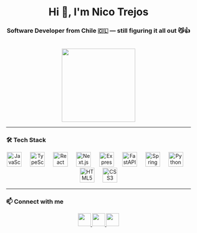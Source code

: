 <h1 align="center">Hi 👋, I'm Nico Trejos</h1>
<h3 align="center">Software Developer from Chile 🇨🇱 — still figuring it all out 😼👍</h3>

<br />

<div align="center">
  <img src="https://media.tenor.com/AGoJL8iLP5UAAAAi/akselav-cat.gif" height="200" />
</div>

---

### 🛠️ Tech Stack

<div align="center">
  <img src="https://cdn.jsdelivr.net/gh/devicons/devicon/icons/javascript/javascript-original.svg" height="40" alt="JavaScript" />
  <img width="15"/>
  <img src="https://cdn.jsdelivr.net/gh/devicons/devicon/icons/typescript/typescript-original.svg" height="40" alt="TypeScript" />
  <img width="15"/>
  <img src="https://cdn.jsdelivr.net/gh/devicons/devicon/icons/react/react-original.svg" height="40" alt="React" />
  <img width="15"/>
  <img src="https://cdn.jsdelivr.net/gh/devicons/devicon/icons/nextjs/nextjs-original.svg" height="40" alt="Next.js" />
  <img width="15"/>
  <img src="https://cdn.jsdelivr.net/gh/devicons/devicon/icons/express/express-original.svg" height="40" alt="Express" />
  <img width="15"/>
  <img src="https://cdn.jsdelivr.net/gh/devicons/devicon/icons/fastapi/fastapi-original.svg" height="40" alt="FastAPI" />
  <img width="15"/>
  <img src="https://cdn.jsdelivr.net/gh/devicons/devicon/icons/spring/spring-original.svg" height="40" alt="Spring" />
  <img width="15"/>
  <img src="https://cdn.jsdelivr.net/gh/devicons/devicon/icons/python/python-original.svg" height="40" alt="Python" />
  <img width="15"/>
  <img src="https://cdn.jsdelivr.net/gh/devicons/devicon/icons/html5/html5-original.svg" height="40" alt="HTML5" />
  <img width="15"/>
  <img src="https://cdn.jsdelivr.net/gh/devicons/devicon/icons/css3/css3-original.svg" height="40" alt="CSS3" />
</div>

---

### 📫 Connect with me

<div align="center">
  <a href="https://www.instagram.com/3j0s5?igsh=cmpxc3M2ZzdmMXJh" target="_blank">
    <img src="https://img.shields.io/static/v1?message=Instagram&logo=instagram&label=&color=E4405F&logoColor=white&labelColor=&style=for-the-badge" height="35" />
  </a>
  <a href="mailto:ni.trejosb@gmail.com" target="_blank">
    <img src="https://img.shields.io/static/v1?message=Gmail&logo=gmail&label=&color=D14836&logoColor=white&labelColor=&style=for-the-badge" height="35" />
  </a>
  <a href="https://www.linkedin.com/in/nicolas-ignacio-trejos-berrios/" target="_blank">
    <img src="https://img.shields.io/static/v1?message=LinkedIn&logo=linkedin&label=&color=0077B5&logoColor=white&labelColor=&style=for-the-badge" height="35" />
  </a>
</div>
